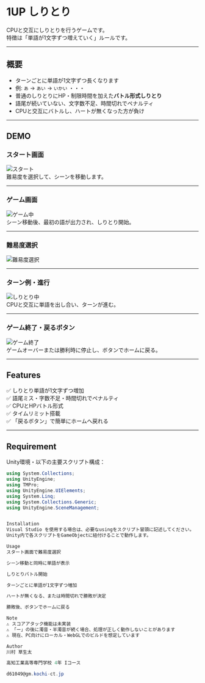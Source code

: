 # 1UP しりとり

CPUと交互にしりとりを行うゲームです。  
特徴は「単語が1文字ずつ増えていく」ルールです。

---

## 概要

- ターンごとに単語が1文字ずつ長くなります  
- 例: `あ` → `あい` → `いかい` ・・・  
- 普通のしりとりにHP・制限時間を加えた**バトル形式しりとり**  
- 語尾が続いていない、文字数不足、時間切れでペナルティ  
- CPUと交互にバトルし、ハートが無くなった方が負け  

---

## DEMO

### スタート画面

![スタート](https://github.com/user-attachments/assets/9437da56-d2fc-4e25-b416-3475ec27cab5)  
難易度を選択して、シーンを移動します。

---

### ゲーム画面

![ゲーム中](https://github.com/user-attachments/assets/77671726-b7bc-4729-bb6c-a9ed5dd1a15a)  
シーン移動後、最初の語が出力され、しりとり開始。

---

### 難易度選択

![難易度選択](https://github.com/user-attachments/assets/e8bb896c-0ce1-48a8-b912-1aa823b9b0bb)

---

### ターン例・進行

![しりとり中](https://github.com/user-attachments/assets/65865abb-751b-440d-ad2a-40c561d9fec2)  
CPUと交互に単語を出し合い、ターンが進む。

---

### ゲーム終了・戻るボタン

![ゲーム終了](https://github.com/user-attachments/assets/a0666f45-e215-49fb-bdbb-7f5970af534f)  
ゲームオーバーまたは勝利時に停止し、ボタンでホームに戻る。

---

## Features

✅ しりとり単語が1文字ずつ増加  
✅ 語尾ミス・字数不足・時間切れでペナルティ  
✅ CPUとHPバトル形式  
✅ タイムリミット搭載  
✅ 「戻るボタン」で簡単にホームへ戻れる  

---

## Requirement

Unity環境・以下の主要スクリプト構成：

```csharp
using System.Collections;
using UnityEngine;
using TMPro;
using UnityEngine.UIElements;
using System.Linq;
using System.Collections.Generic;
using UnityEngine.SceneManagement;


Installation
Visual Studio を使用する場合は、必要なusingをスクリプト冒頭に記述してください。
Unity内で各スクリプトをGameObjectに紐付けることで動作します。

Usage
スタート画面で難易度選択

シーン移動と同時に単語が表示

しりとりバトル開始

ターンごとに単語が1文字ずつ増加

ハートが無くなる、または時間切れで勝敗が決定

勝敗後、ボタンでホームに戻る

Note
⚠ スコアアタック機能は未実装
⚠ 「ー」の後に濁音・半濁音が続く場合、処理が正しく動作しないことがあります
⚠ 現在、PC向けにローカル・WebGLでのビルドを想定しています

Author
川村 草生太

高知工業高等専門学校 4年 Iコース

d61049@gm.kochi-ct.jp
